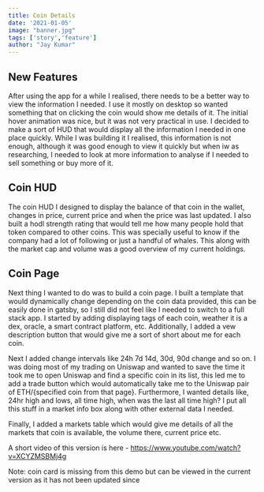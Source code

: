 ```yaml
---
title: Coin Details
date: '2021-01-05'
image: "banner.jpg"
tags: ['story','feature']
author: "Jay Kumar"
---
```


New Features
-----------

After using the app for a while I realised, there needs to be a better way to view the information I needed. I use it mostly on desktop so wanted something that on clicking the coin would show me details of it.
The initial hover animation was nice, but it was not very practical in use. I decided to make a sort of HUD that would display all the information I needed in one place quickly.
While I was building it I realised, this information is not enough, although it was good enough to view it quickly but when iw as researching, I needed to look at more information to analyse if I needed to sell something or buy more of it. 

Coin HUD
-----------

The coin HUD I designed to display the balance of that coin in the wallet, changes in price, current price and when the price was last updated. 
I also built a hodl strength rating that would tell me how many people hold that token compared to other coins. This was specially useful to know if the company had a lot of following or just a handful of whales. 
This along with the market cap and volume was a good overview of my current holdings. 

Coin Page
---------------------------

Next thing I wanted to do was to build a coin page. 
I built a template that would dynamically change depending on the coin data provided, this can be easily done in gatsby, so I still did not feel like I needed to switch to a full stack app. 
I started by adding displaying tags of each coin, weather it is a dex, oracle, a smart contract platform, etc. 
Additionally, I added a vew description button that would give me a sort of short about me for each coin. 

Next I added change intervals like 24h 7d 14d, 30d, 90d change and so on. I was doing most of my trading on Uniswap and wanted to save the time it took me to open Uniswap and find a specific coin in its list,
this led me to add a trade button which would automatically take me to the Uniswap pair of ETH/{specified coin from that page}. 
Furthermore, I wanted details like, 24hr high and lows, all time high, when was the last all time high?
I put all this stuff in a market info box along with other external data I needed.

Finally, I added a markets table which would give me details of all the markets that coin is available, the volume there, current price etc.

A short video of this version is here - https://www.youtube.com/watch?v=XCYZMSBMj4g

Note: coin card is missing from this demo but can be viewed in the current version as it has not been updated since